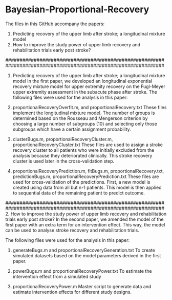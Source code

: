 # Bayesian-Proportional-Recovery

The files in this GitHub accompany the papers:
1. Predicting recovery of the upper limb after stroke; a longitudinal mixture model
2. How to improve the study power of upper limb recovery and rehabilitation trials early post stroke?

################################################################################################################
1. Predicting recovery of the upper limb after stroke; a longitudinal mixture model
In the first paper, we developed an longitudinal exponential recovery mixture model for upper extremity recovery 
on the Fugl-Meyer upper extremity assessment in the subacute phase after stroke.
The following files were used for the analysis in this paper:

1. proportionalRecoveryOverfit.m, and proportionalRecovery.txt
These files implement the longitudinal mixture model. The number of groups is determined based on the Rousseau 
and Mengerson criterion by choosing a large number of subgroups (10) and selecting only those subgroups which
have a certain assignment probability.

2. clusterBugs.m, proportionalRecoveryCluster.m, proportionalRecoveryCluster.txt
These files are used to assign a stroke recovery cluster to all patients who were initially excluded from the 
analysis because they deteriorated clinically. This stroke recovery cluster is used later in the 
cross-validation step.

3. proportionalRecoveryPrediction.m, fitBugs.m, proportionalRecovery.txt, predictionBugs.m, 
proportionalRecoveryPrediction.txt
These files are used for cross-validation of the predictions. First, a new model is created using data from all
but n-1 patients. This model is then applied to sequential data of the remaining patient to predict outcome.

################################################################################################################
2. How to improve the study power of upper limb recovery and rehabilitation trials early post stroke?
In the second paper, we amended the model of the first paper with an extra term for an intervention effect.
This way, the model can be used to analyse stroke recovery and rehabilitation trials.

The following files were used for the analysis in this paper:

1. generateBugs.m and proportionalRecoveryGeneration.txt
To create simulated datasets based on the model parameters derived in the first paper.

2. powerBugs.m and proportionalRecoveryPower.txt 
To estimate the intervention effect from a simulated study

3. proportionalRecoveryPower.m
Master script to generate data and estimate intervention effects for different study designs.
